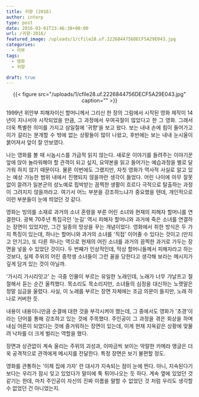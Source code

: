 ```yaml
---
title: 귀향 (2016)
author: interp
type: post
date: 2016-03-01T23:46:38+00:00
url: /귀향-2016/
featured_image: /uploads/1/cfile28.uf.2226844756DECF5A29E043.jpg
categories:
  - 리뷰
tags:
  - 영화
  - 귀향

draft: true
---
```


<center>
{{< figure src="/uploads/1/cfile28.uf.2226844756DECF5A29E043.jpg" caption="" >}}
</center>

<p style="text-align: justify;">
  1999년 위안부 피해자이신 할머니께서 그리신 한 장의 그림에서 시작된 영화 제작이 14년이 지나서야 시작되었을 만큼, 그 과정에서 우여곡절이 많았다고 한 그 영화. 그래서 더욱 특별한 의미를 가지고 삼일절에 '귀향'을 보고 왔다. 보는 내내 손에 힘이 들어가고 이가 갈리는 분개할 수 밖에 없는 상황들이 많이 나왔고, 후반에는 보는 내내 눈시울이 붉어져서 앞이 잘 안보였다.
</p>

<p style="text-align: justify;">
  나는 영화를 볼 때 시놉시스를 가급적 읽지 않는다. 새로운 이야기를 들려주는 이야기꾼 앞에 앉아 놀라워해야 할 관객이 되고 싶지, 요약본을 읽고 들어가는 예습과정을 별로 달가워 하지 않기 때문이다. 물론 이번에도 그랬지만, 자칫 영화가 역사적 사실로 알고 있는 예상 가능한 범위 내에서 진행되지 않을까란 생각이 들었다. 어린 나이에 아무 잘못 없이 끌려가 일본군의 성노예로 핍박받는 끔찍한 생활이 흐르다 극적으로 탈출하는 과정이 그려지지 않을까라고. 여기서 어느 부분을 강조하느냐가 중요했을 텐데, 개인적으로 이런 부분들이 눈에 띄었던 것 같다.
</p>

<p style="text-align: justify;">
  영화는 빙의를 소재로 과거의 소녀 혼령을 부른 어린 소녀와 현재의 피해자 할머니를 연결한다. 광복 70주년 특집극인 '눈길' 역시 피해자 할머니와 과거에 죽은 소녀를 연결하는 장면이 있었지만, 그건 일종의 망상을 꾸는 개념이었다. 영화에서 취한 방식은 두 가지 특징이 있는데, 하나는 할머니와 과거의 소녀를 '직접' 이어줄 수 있다는 것이고 (만지고 안기고), 또 다른 하나는 역으로 현재의 어린 소녀를 과거의 끔찍한 과거로 가두는 장면을 넣을 수 있었단 것이다. 두 번째가 인상적인데, 막상 할머니들께서 피해자라고 하는 것보다, 실제 주위의 어린 중학생 소녀들이 그런 꼴을 당한다고 생각해 보라는 메시지가 깊게 담겨 있는 것이 아닐까.
</p>

<p style="text-align: justify;">
  '가시리 가시리잇고' 는 극중 인물이 부르는 유일한 노래인데, 노래가 너무 갸날프고 절절해서 듣는 순간 울컥했다. 목소리도 목소리지만, 소녀들의 심정을 대신하는 노랫말은 정말 심금을 울렸다. 사실, 이 노래를 부르는 장면 자체에는 조금 의문이 들지만, 노래 하나로 커버한 듯.
</p>

<p style="text-align: justify;">
  내용이 내용이니만큼 순결에 대한 것을 부각시켜야 했는데, 그 중에서도 영화가 '초경'이라는 단어를 통해 강조하고 있는 것에 주목했다. 주인공이 그 과정을 겪은 회상을 하며 내심 어른이 되었다는 것에 즐거워하는 장면이 있는데, 이게 현재 지옥같은 상황에 맞물려 낙차를 더 크게 벌리는 역할을 했다.
</p>

<p style="text-align: justify;">
  장면과 상관없이 계속 울리는 주위의 괴성과, 이따금씩 보이는 악랄한 카메라 앵글은 더욱 공격적으로 관객에게 메시지를 전달한다. 특정 장면은 보기 불편할 정도.
</p>

<p style="text-align: justify;">
  영화를 관통하는 '이제 집에 가자' 란 대사가 지속되는 점이 눈에 띈다. 아니, 지속된다기 보다는 우리가 잠시 잊고 있었다가 말미에 툭 튀어나오는 듯 하다. 계속 옆에 있었던 것 같기는 한데, 마치 주인공이 자신의 진짜 이름을 말할 수 없었던 것 처럼 우리도 생각할 수 없었던 건 아니었는지.
</p>
